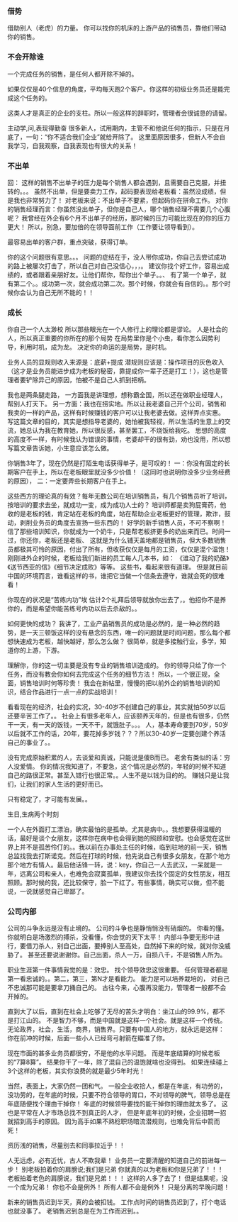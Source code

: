 ### 借势
借助别人（老虎）的力量。 你可以找你的机床的上游产品的销售员，靠他们带动你的销售。



### 不会开除谁
一个完成任务的销售，是任何人都开除不掉的。

如果仅仅是40个信息的角度，平均每天跑2个客户。你这样的初级业务员还是能完成这个任务的。

这类人才是真正的企业的支柱。所以一般这样的辞职时，管理者会很诚恳的请留。

主动学,问,表现得勤奋
很多新人，试用期内，主管不和他说任何的指示，只是在月底了，一句：“你不适合我们企业”就给开除了。 这里面原因很多，但新人不会自我学习，自我观察，自我表现也有很大的关系！






### 不出单
回： 这样的销售不出单子的压力是每个销售人都会遇到，且需要自己克服，并扭转的。。。 虽然不出单，但是要卖力工作，起码要表现给老板看：虽然没成绩，但是我也非常努力了！ 对老板来说：不出单子不要紧，但起码你在拼命工作。 对你的销售经理而言：你虽然没出单子，但你是自己人，哪个销售经理不需要几个心腹呢？ 我曾经在外企有6个月不出单子的经历，那时候的压力可能比现在的你的压力更大！ 所以，别急，要加倍的在领导面前工作（工作要让领导看到）。

最容易出单的客户群，重点突破，获得订单。

你的这个问题很有意思。。。 问题的症结在于，没人带你成功，你自己去尝试成功的路上被屡次打击了，所以自己对自己没信心，，，。 建议你找个好工作，容易出成绩的，或者跟着亲朋好友。让他们帮你，帮你出个单子。。、 有了第一个单子，就有第二个。。成功第一次，就会成功第二次。那个时候，你就会有自信的。。那个时候你会认为自己无所不能的！！





### 成长
你自己一个人太渺校 所以那些眼光在一个人修行上的理论都是谬论。 人是社会的人，所以真正重要的你所在的那个局势 在局势里你是个小虫，看你怎么因势利导，利用时机，成为龙。 决定你的命运的是局势，是时机。

业务人员的显规则收入来源是：底薪+提成 
潜规则应该是：操作项目的灰色收入（这才是业务员能进步成为老板的秘密，靠提成你一辈子还是打工！），这也是管理者要铲除异己的原因，怕被不是自己人抓到把柄。

我也是两条腿走路， 一方面我是讲理想，想称霸全国，所以还在做职业经理人，帮别人打天下。 另一方面：我也在捞实地。所以让我老婆自己开个公司，销售和我卖的一样的产品，这样有时候赚钱的客户可以让我老婆去做。这样弄点实惠。 写这篇文章的目的，其实是想指导老婆的，她怕被我轻视，所以生活的生意上的交流，她总认为我在教育她，所以很反感，甚至罢工，不烧饭给我吃。 思想的高度的高度不一样，有时候我认为错误的事情，老婆却干的很有劲，劝也没用，所以想写篇文章告诉她，小生意应该怎么做。

你销售3年了，现在仍然是打陌生电话获得单子，是可叹的！ 一：你没有固定的长期客户在手上，所以在老板眼里就没多少价值！（这同时也说明你没多少业务经费的原因）， 二：一定要弄些长期客户在手上。

这些西方的理论真的有效？每年无数公司在培训销售员，有几个销售员听了培训，按培训的要求去坐，就成功一变，成为成功人士的？ 培训师都是卖狗屁膏药，他收的是老板的钱，肯定站在老板的角度，站在帮助企业老板更好的管理，欺诈，鼓动，剥削业务员的角度去宣扬一些东西的！ 好学的新手销售人员，不可不察啊！ 信了那些培训知识，你就成为一个奶牛，只是帮老板挤更多的奶出来而已。时间一过，你还你，老板还是老板、 这就是为什么铺天盖地都是销售员，但大多数销售员都极其可怜的原因，付出了所有，但收获仅仅是每月的工资，仅仅是混个温饱！刚刚进外企的时候，老板给我们新进的员工每人几本书，如： 《谁动了我的奶酪》《送节西亚的信》《细节决定成败》等等。 这些书，看起来很有道理。 但是就目前中国的环境而言，谁看这样的书，谁把它当做一个信条去遵守，谁就会死的很难看！

你现在的状况是“苦练内功”埃 估计2个礼拜后领导就放你出去了，。他招你不是养你的，而是希望你能苦练号内功以后去杀敌的。。

如何更快的成功？ 我讲了，工业产品销售员的成功是必然的，是一种必然的趋势，是一天三顿饭这样的没有悬念的东西，唯一的问题就是时间问题，那么每个都想快速成为老板，越快越好，那么怎么做？ 很简单，就是多接触行业，多学，知道你的上游，下游。

理解你，你的这一切主要是没有专业的销售培训造成的。 你的领导只给了你一个任务，而没有教会你如何去完成这个任务的细节方法！ 所以，一个很正规，全面，销售培训时何等珍贵！ 我会在新帖里，慢慢的把以前外企的销售培训的知识，结合作品进行一点一点的实战培训！

看看现在的经济，社会的实况，30-40岁不创建自己的事业，其实就怕50岁以后还要辛苦工作了。。 社会上有很多老年人，应该颐养天年的，但是也有很多，仍然干一天，有一天的饭钱，一天不干，就饿肚子。。。 人，基本寿命要到70岁，50岁以后就不工作的话，20年，要花掉多岁钱？？？所以30-40岁一定要创建个养活自己的事业了。。

没有完成原始积累的人，去谈爱和真诚，只能说是傻B而已。 老舍有类似的话：穷人没爱情。
你的情况我知道了，不要急，这个情况是必然的，年轻的时候不知道自己的路很正常。甚至入错行也很正常。。人生不是以钱为目的的。 赚钱只是让我们，让我们的家人生活的更好而已。

只有稳定了，才可能有发展。。

生日,生病两个时刻

一个人在外面打工漂泊，确实最怕的是孤单。尤其是病中。。我想要获得温暖的话，最好是谈个女朋友，这样你在病中也会得到她的照顾和安慰。也会感觉在这世界上并不是孤苦伶仃的。。我以前在办事处主任的时候，临到驻地的前一天，销售总监找我去打斯诺克。然后在打球的时候，他先说自己有很多女朋友，在那个地方那个地方有情人。最后他话锋一转，说：key，你自己一人去武汉，一呆就是一年，远离公司和亲人，也难免会寂寞孤单，我建议你去找个固定的女性朋友，相互照顾。那时候的我，还比较保守，脸一下红了。有些事情，确实可以做，但不能说，一说就感觉自己卑鄙了。


### 公司内部
公司的斗争永远是没有止境的。 公司的斗争也是静悄悄没有硝烟的。 你看的懂。你就明白是场激烈的搏杀，没看懂，你会觉的天下太平！
内部斗争要无形中进行，要借刀杀人，别自己出面，要捧别人至高处，自然掉下来的时候，就对你没威胁了。 甚至还要说谢谢你。自己出面，杀人一万，自损八千，不是销售人所为。

职业生涯第一件事情我觉的是：效忠。 找个领导效忠这很重要。 任何管理者都是第一看忠诚的。。第二，第三，第N才是看能力。 能力是可以培养栽培的， 对自己不忠诚那可能是要拿刀捅自己的。 古往今来，心腹再没能力，管理者一般都不会开掉的。

直到大了以后，直到在社会上吃够了无尽的苦头才明白：坐江山的99.9%，都不是打江山的。 不是智力不够，而是中国就是这样一个社会。就是这样一个传统。 无论政界，社会，生活，商界，销售界。只要有中国人的地方，就永远是这样： 你在前冲的时候，后面一些小人已经弯弓射箭在瞄准了你。

现在市面的甚多业务员都很穷，不是他的水平问题。 而是年底结算的时候老板的“7算8算”。 结果你干了一年，除了混自己的温饱就啥也没得到。 如果连续碰上3个这样的老板，其实你浪费的就是最少5年时光！

当然，表面上，大家仍然一团和气。 一般企业收拾人，都是在年底，有功劳的，没功劳的，在年底的时候，只要不符合领导的胃口，不对领导的脾气，领导总是在年底随便找个理由干掉你！ 年底的时候领导要找的能干掉你的理由就太多了。 这也是平常在人才市场总找不到真正的人才， 但是年底年初的时候，企业招聘一招就招到高手的原因。 因为高手如果不熟稔职场暗流潜规则，也难免背后中箭而死！

资历浅的销售，尽量别去和同事拉近乎！！

人无远虑，必有近忧，古人不欺我辈！ 业务员一定要清醒的知道自己的前进每一步！ 别老板拍着你的肩膀说;我们是兄弟 你就真的以为老板和你是兄弟了！！！ 老板拍着老色的肩膀说，我们是兄弟！！！ 这样的人多了去了！ 但是结果呢，没一个成为兄弟！ 你也不会是例外！ 所有人都不会是例外！ 只是分离的早晚问题！

新来的销售员迟到半天，真的会被扣钱。 工作点时间的销售员迟到了，打个电话也就没事了。 老销售迟到总是在为工作而迟到。。

